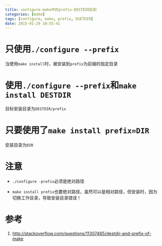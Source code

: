 ```yaml
---
title: configure-make中的prefix-DESTDIR区别
categories: [make]
tags: [configure, make, prefix, DSETDIR]
date: 2015-01-29 10:55:41
---
```


# 只使用`./configure --prefix`

当使用`make install`时，被安装到`prefix`为前缀的指定目录

# 使用`./configure --prefix`和`make install DESTDIR`

目标安装目录为`DESTDIR/prefix`

# 只要使用了`make install prefix=DIR`

安装目录为`DIR`

# **注意**

-   `./configure -prefix`必须是绝对路径

-   `make install prefix`也要绝对路径，虽然可以是相对路径，但安装时，因为切换工作目录，导致安装目录错误！


# 参考

1.  <http://stackoverflow.com/questions/11307465/destdir-and-prefix-of-make>
